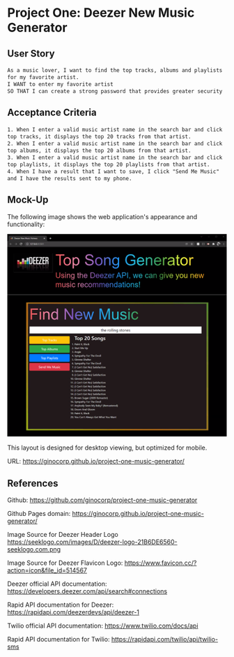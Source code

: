 # Project One: Deezer New Music Generator

## User Story

```
As a music lover, I want to find the top tracks, albums and playlists for my favorite artist.
I WANT to enter my favorite artist 
SO THAT I can create a strong password that provides greater security
```

## Acceptance Criteria

```
1. When I enter a valid music artist name in the search bar and click top tracks, it displays the top 20 tracks from that artist.
2. When I enter a valid music artist name in the search bar and click top albums, it displays the top 20 albums from that artist.
3. When I enter a valid music artist name in the search bar and click top playlists, it displays the top 20 playlists from that artist.
4. When I have a result that I want to save, I click "Send Me Music" and I have the results sent to my phone.
```

## Mock-Up

The following image shows the web application's appearance and functionality:

![The New Music Generator application displays a search bar where I enter an artist and click a  button to generate a top 20 list of tracks, albums or playlists from deezer music platform. There is another button to send my search results to my phone, using the Twilio platform.](./master/assets/project-image.png)

This layout is designed for desktop viewing, but optimized for mobile. 

URL: https://ginocorp.github.io/project-one-music-generator/

## References

Github: https://github.com/ginocorp/project-one-music-generator

Github Pages domain: https://ginocorp.github.io/project-one-music-generator/

Image Source for Deezer Header Logo https://seeklogo.com/images/D/deezer-logo-21B6DE6560-seeklogo.com.png

Image Source for Deezer Flavicon Logo: https://www.favicon.cc/?action=icon&file_id=514567

Deezer official API documentation: https://developers.deezer.com/api/search#connections

Rapid API documentation for Deezer: https://rapidapi.com/deezerdevs/api/deezer-1

Twilio official API documentation: https://www.twilio.com/docs/api

Rapid API documentation for Twilio: https://rapidapi.com/twilio/api/twilio-sms